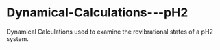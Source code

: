 # Dynamical-Calculations---pH2
Dynamical Calculations used to examine the rovibrational states of a pH2 system. 
